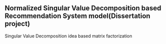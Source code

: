 ## Normalized Singular Value Decomposition based Recommendation System model(Dissertation project)

Singular Value Decomposition idea based matrix factorization
